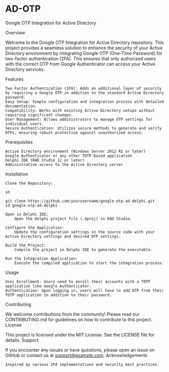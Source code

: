 # AD-OTP
Google OTP Integration for Active Directory

Overview

Welcome to the Google OTP Integration for Active Directory repository. This project provides a seamless solution to enhance the security of your Active Directory environment by integrating Google OTP (One-Time Password) for two-factor authentication (2FA). This ensures that only authorized users with the correct OTP from Google Authenticator can access your Active Directory services.

Features
	
	Two-Factor Authentication (2FA): Adds an additional layer of security by requiring a Google OTP in addition to the standard Active Directory password.
	Easy Setup: Simple configuration and integration process with detailed documentation.
	Compatibility: Works with existing Active Directory setups without requiring significant changes.
	User Management: Allows administrators to manage OTP settings for individual users.
	Secure Authentication: Utilizes secure methods to generate and verify OTPs, ensuring robust protection against unauthorized access.

Prerequisites

	Active Directory environment (Windows Server 2012 R2 or later)
	Google Authenticator or any other TOTP-based application
	Delphi IDE (RAD Studio 12 or later)
	Administrative access to the Active Directory server

Installation

    Clone the Repository:

    sh

    git clone https://github.com/yourusername/google-otp-ad-delphi.git
    cd google-otp-ad-delphi

    Open in Delphi IDE:
        Open the Delphi project file (.dproj) in RAD Studio.

    Configure the Application:
        Update the configuration settings in the source code with your Active Directory settings and desired OTP settings.

    Build the Project:
        Compile the project in Delphi IDE to generate the executable.

    Run the Integration Application:
        Execute the compiled application to start the integration process.

Usage

    User Enrollment: Users need to enroll their accounts with a TOTP application like Google Authenticator.
    Authentication: Upon logging in, users will have to add OTP from their TOTP application in addition to their password.
	

Contributing

We welcome contributions from the community! Please read our CONTRIBUTING.md for guidelines on how to contribute to this project.
License

This project is licensed under the MIT License. See the LICENSE file for details.
Support

If you encounter any issues or have questions, please open an issue on GitHub or contact us at support@example.com.
Acknowledgements

    Inspired by various 2FA implementations and security best practices.
